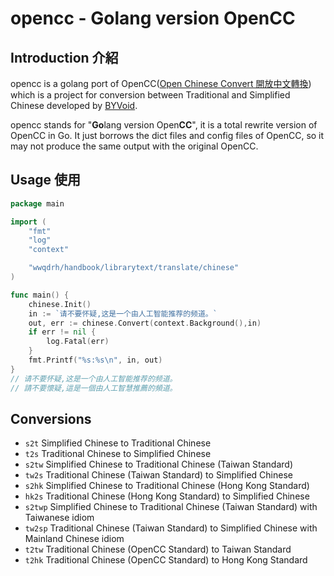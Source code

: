 # opencc - Golang version OpenCC

## Introduction 介紹
opencc is a golang port of OpenCC([Open Chinese Convert 開放中文轉換](https://github.com/BYVoid/OpenCC/)) which is a project for conversion between Traditional and Simplified Chinese developed by [BYVoid](https://www.byvoid.com/).

opencc stands for "**Go**lang version Open**CC**", it is a total rewrite version of OpenCC in Go. It just borrows the dict files and config files of OpenCC, so it may not produce the same output with the original OpenCC.

## Usage 使用
```go
package main

import (
	"fmt"
	"log"
	"context"

	"wwqdrh/handbook/librarytext/translate/chinese"
)

func main() {
	chinese.Init()
	in := `请不要怀疑,这是一个由人工智能推荐的频道。`
	out, err := chinese.Convert(context.Background(),in)
	if err != nil {
		log.Fatal(err)
	}
	fmt.Printf("%s:%s\n", in, out)
}
// 请不要怀疑,这是一个由人工智能推荐的频道。
// 請不要懷疑,這是一個由人工智慧推薦的頻道。
```


## Conversions
* `s2t` Simplified Chinese to Traditional Chinese
* `t2s` Traditional Chinese to Simplified Chinese
* `s2tw` Simplified Chinese to Traditional Chinese (Taiwan Standard)
* `tw2s` Traditional Chinese (Taiwan Standard) to Simplified Chinese
* `s2hk` Simplified Chinese to Traditional Chinese (Hong Kong Standard)
* `hk2s` Traditional Chinese (Hong Kong Standard) to Simplified Chinese
* `s2twp` Simplified Chinese to Traditional Chinese (Taiwan Standard) with Taiwanese idiom
* `tw2sp` Traditional Chinese (Taiwan Standard) to Simplified Chinese with Mainland Chinese idiom
* `t2tw` Traditional Chinese (OpenCC Standard) to Taiwan Standard
* `t2hk` Traditional Chinese (OpenCC Standard) to Hong Kong Standard
